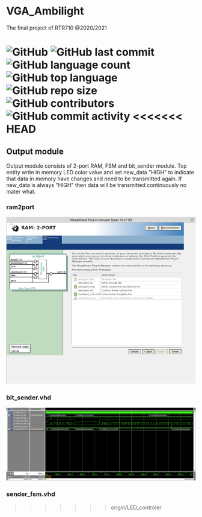 # VGA_Ambilight
The final project of RTR710 @2020/2021

![GitHub](https://img.shields.io/github/license/clockfix/VGA_Ambilight?style=plastic) 
![GitHub last commit](https://img.shields.io/github/last-commit/clockfix/VGA_Ambilight?style=plastic)
![GitHub language count](https://img.shields.io/github/languages/count/clockfix/VGA_Ambilight?style=plastic)
![GitHub top language](https://img.shields.io/github/languages/top/clockfix/VGA_Ambilight?style=plastic)
![GitHub repo size](https://img.shields.io/github/repo-size/clockfix/VGA_Ambilight?style=plastic)
![GitHub contributors](https://img.shields.io/github/contributors/Clockfix/VGA_Ambilight?style=plastic)
![GitHub commit activity](https://img.shields.io/github/commit-activity/y/Clockfix/VGA_Ambilight?style=plastic)
<<<<<<< HEAD
=======

## Output module
Output module consists of 2-port RAM, FSM and bit_sender module. Top entity write in memory LED color value and set new_data "HIGH" to indicate that data in memory have changes and need to be transmitted again. If new_data is always "HIGH" then data will be transmitted continuously no mater what.
### ram2port
![ram2port MegaWizard](https://raw.githubusercontent.com/Clockfix/VGA_Ambilight/LED_controler/doc/ram-2port.png) 
### bit_sender.vhd
![result of test bench for bit_sender module](https://raw.githubusercontent.com/Clockfix/VGA_Ambilight/LED_controler/doc/bit_sender.png) 
### sender_fsm.vhd
>>>>>>> origin/LED_controler
